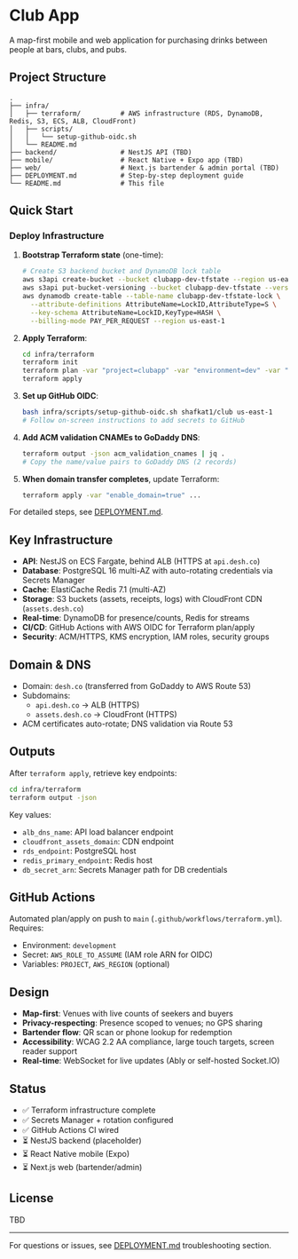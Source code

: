 # Club App

A map-first mobile and web application for purchasing drinks between people at bars, clubs, and pubs.

## Project Structure

```
.
├── infra/
│   ├── terraform/          # AWS infrastructure (RDS, DynamoDB, Redis, S3, ECS, ALB, CloudFront)
│   ├── scripts/
│   │   └── setup-github-oidc.sh
│   └── README.md
├── backend/                # NestJS API (TBD)
├── mobile/                 # React Native + Expo app (TBD)
├── web/                    # Next.js bartender & admin portal (TBD)
├── DEPLOYMENT.md           # Step-by-step deployment guide
└── README.md               # This file
```

## Quick Start

### Deploy Infrastructure

1. **Bootstrap Terraform state** (one-time):
   ```bash
   # Create S3 backend bucket and DynamoDB lock table
   aws s3api create-bucket --bucket clubapp-dev-tfstate --region us-east-1
   aws s3api put-bucket-versioning --bucket clubapp-dev-tfstate --versioning-configuration Status=Enabled
   aws dynamodb create-table --table-name clubapp-dev-tfstate-lock \
     --attribute-definitions AttributeName=LockID,AttributeType=S \
     --key-schema AttributeName=LockID,KeyType=HASH \
     --billing-mode PAY_PER_REQUEST --region us-east-1
   ```

2. **Apply Terraform**:
   ```bash
   cd infra/terraform
   terraform init
   terraform plan -var "project=clubapp" -var "environment=dev" -var "aws_region=us-east-1" -var "enable_domain=false"
   terraform apply
   ```

3. **Set up GitHub OIDC**:
   ```bash
   bash infra/scripts/setup-github-oidc.sh shafkat1/club us-east-1
   # Follow on-screen instructions to add secrets to GitHub
   ```

4. **Add ACM validation CNAMEs to GoDaddy DNS**:
   ```bash
   terraform output -json acm_validation_cnames | jq .
   # Copy the name/value pairs to GoDaddy DNS (2 records)
   ```

5. **When domain transfer completes**, update Terraform:
   ```bash
   terraform apply -var "enable_domain=true" ...
   ```

For detailed steps, see [DEPLOYMENT.md](./DEPLOYMENT.md).

## Key Infrastructure

- **API**: NestJS on ECS Fargate, behind ALB (HTTPS at `api.desh.co`)
- **Database**: PostgreSQL 16 multi-AZ with auto-rotating credentials via Secrets Manager
- **Cache**: ElastiCache Redis 7.1 (multi-AZ)
- **Storage**: S3 buckets (assets, receipts, logs) with CloudFront CDN (`assets.desh.co`)
- **Real-time**: DynamoDB for presence/counts, Redis for streams
- **CI/CD**: GitHub Actions with AWS OIDC for Terraform plan/apply
- **Security**: ACM/HTTPS, KMS encryption, IAM roles, security groups

## Domain & DNS

- Domain: `desh.co` (transferred from GoDaddy to AWS Route 53)
- Subdomains:
  - `api.desh.co` → ALB (HTTPS)
  - `assets.desh.co` → CloudFront (HTTPS)
- ACM certificates auto-rotate; DNS validation via Route 53

## Outputs

After `terraform apply`, retrieve key endpoints:

```bash
cd infra/terraform
terraform output -json
```

Key values:
- `alb_dns_name`: API load balancer endpoint
- `cloudfront_assets_domain`: CDN endpoint
- `rds_endpoint`: PostgreSQL host
- `redis_primary_endpoint`: Redis host
- `db_secret_arn`: Secrets Manager path for DB credentials

## GitHub Actions

Automated plan/apply on push to `main` (`.github/workflows/terraform.yml`). Requires:
- Environment: `development`
- Secret: `AWS_ROLE_TO_ASSUME` (IAM role ARN for OIDC)
- Variables: `PROJECT`, `AWS_REGION` (optional)

## Design

- **Map-first**: Venues with live counts of seekers and buyers
- **Privacy-respecting**: Presence scoped to venues; no GPS sharing
- **Bartender flow**: QR scan or phone lookup for redemption
- **Accessibility**: WCAG 2.2 AA compliance, large touch targets, screen reader support
- **Real-time**: WebSocket for live updates (Ably or self-hosted Socket.IO)

## Status

- ✅ Terraform infrastructure complete
- ✅ Secrets Manager + rotation configured
- ✅ GitHub Actions CI wired
- ⏳ NestJS backend (placeholder)
- ⏳ React Native mobile (Expo)
- ⏳ Next.js web (bartender/admin)

## License

TBD

---

For questions or issues, see [DEPLOYMENT.md](./DEPLOYMENT.md) troubleshooting section.
